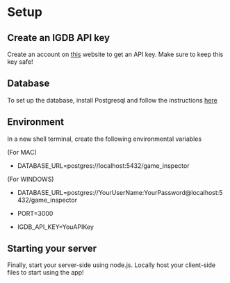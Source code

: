 # Setup

## Create an IGDB API key
Create an account on [this](https://api.igdb.com/signup) website to get an API key. Make sure to keep this key safe!

## Database
To set up the database, install Postgresql and follow the instructions [here](./DATABASE.md)

## Environment
In a new shell terminal, create the following environmental variables

(For MAC)
 - DATABASE_URL=postgres://localhost:5432/game_inspector

(For WINDOWS)
 - DATABASE_URL=postgres://YourUserName:YourPassword@localhost:5432/game_inspector

- PORT=3000
- IGDB_API_KEY=YouAPIKey

## Starting your server
Finally, start your server-side using node.js. Locally host your client-side files to start using the app!
